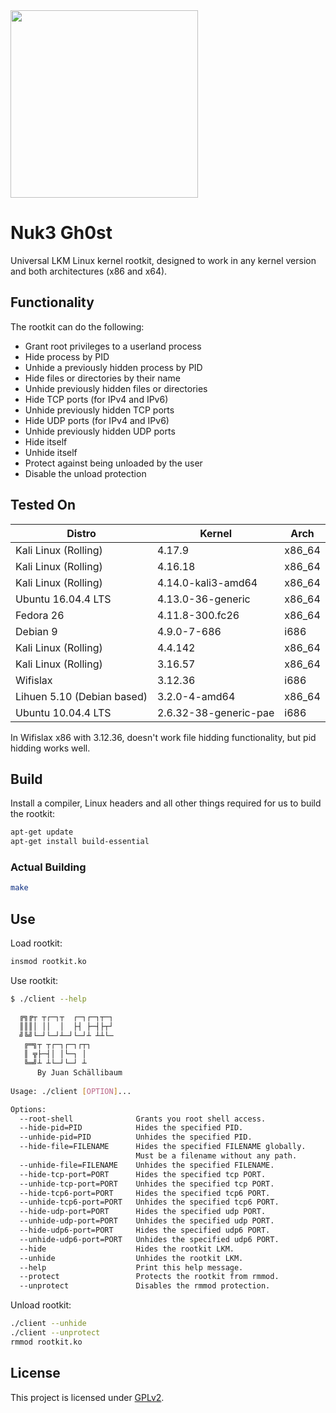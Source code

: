<img src="https://github.com/JuanSchallibaum/Nuk3Gh0st/blob/master/logo.jpg" width="300" height="300" />

# Nuk3 Gh0st

Universal LKM Linux kernel rootkit, designed to work in any kernel version and both architectures (x86 and x64).

## Functionality

The rootkit can do the following:

- Grant root privileges to a userland process
- Hide process by PID
- Unhide a previously hidden process by PID
- Hide files or directories by their name
- Unhide previously hidden files or directories
- Hide TCP ports (for IPv4 and IPv6)
- Unhide previously hidden TCP ports
- Hide UDP ports (for IPv4 and IPv6)
- Unhide previously hidden UDP ports
- Hide itself
- Unhide itself
- Protect against being unloaded by the user
- Disable the unload protection

## Tested On

|           Distro            |          Kernel         |    Arch    |
|-----------------------------|-------------------------|------------|
| Kali Linux (Rolling)        |  4.17.9                 |   x86_64   |
| Kali Linux (Rolling)        |  4.16.18                |   x86_64   |
| Kali Linux (Rolling)        |  4.14.0-kali3-amd64     |   x86_64   |
| Ubuntu 16.04.4 LTS          |  4.13.0-36-generic      |   x86_64   |
| Fedora 26                   |  4.11.8-300.fc26        |   x86_64   |
| Debian 9                    |  4.9.0-7-686            |   i686     |
| Kali Linux (Rolling)        |  4.4.142                |   x86_64   |
| Kali Linux (Rolling)        |  3.16.57                |   x86_64   |
| Wifislax                    |  3.12.36                |   i686     |
| Lihuen 5.10 (Debian based)  |  3.2.0-4-amd64          |   x86_64   |
| Ubuntu 10.04.4 LTS          |  2.6.32-38-generic-pae  |   i686     |

In Wifislax x86 with 3.12.36, doesn't work file hidding functionality, but pid hidding works well.

## Build

Install a compiler, Linux headers and all other things required for us to build the rootkit:

```sh
apt-get update
apt-get install build-essential
```

### Actual Building

```sh
make
```

## Use

Load rootkit:

```sh
insmod rootkit.ko
```

Use rootkit:

```sh
$ ./client --help

  ╔╗╔┬ ┬┌─┐┬  ┌─┐┌─┐┬─┐   
  ║║║│ ││  │  ├┤ ├─┤├┬┘   
  ╝╚╝└─┘└─┘┴─┘└─┘┴ ┴┴└─   
   ╔═╗┬ ┬┌─┐┌─┐┌┬┐        
   ║ ╦├─┤│ │└─┐ │         
   ╚═╝┴ ┴└─┘└─┘ ┴         
      By Juan Schällibaum   
                          
Usage: ./client [OPTION]...

Options:
  --root-shell              Grants you root shell access.
  --hide-pid=PID            Hides the specified PID.
  --unhide-pid=PID          Unhides the specified PID.
  --hide-file=FILENAME      Hides the specified FILENAME globally.
                            Must be a filename without any path.
  --unhide-file=FILENAME    Unhides the specified FILENAME.
  --hide-tcp-port=PORT      Hides the specified tcp PORT.
  --unhide-tcp-port=PORT    Unhides the specified tcp PORT.
  --hide-tcp6-port=PORT     Hides the specified tcp6 PORT.
  --unhide-tcp6-port=PORT   Unhides the specified tcp6 PORT.
  --hide-udp-port=PORT      Hides the specified udp PORT.
  --unhide-udp-port=PORT    Unhides the specified udp PORT.
  --hide-udp6-port=PORT     Hides the specified udp6 PORT.
  --unhide-udp6-port=PORT   Unhides the specified udp6 PORT.
  --hide                    Hides the rootkit LKM.
  --unhide                  Unhides the rootkit LKM.
  --help                    Print this help message.
  --protect                 Protects the rootkit from rmmod.
  --unprotect               Disables the rmmod protection.
```

Unload rootkit:

```sh
./client --unhide
./client --unprotect
rmmod rootkit.ko
```

## License
This project is licensed under [GPLv2](LICENSE).
